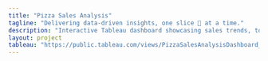 ```yaml
---
title: "Pizza Sales Analysis"
tagline: "Delivering data-driven insights, one slice 🍕 at a time."
description: "Interactive Tableau dashboard showcasing sales trends, top-selling pizzas, and customer preferences to uncover key business insights."
layout: project
tableau: "https://public.tableau.com/views/PizzaSalesAnalysisDashboard_17563943000710/Home?:showVizHome=no&:embed=true"
---
```


